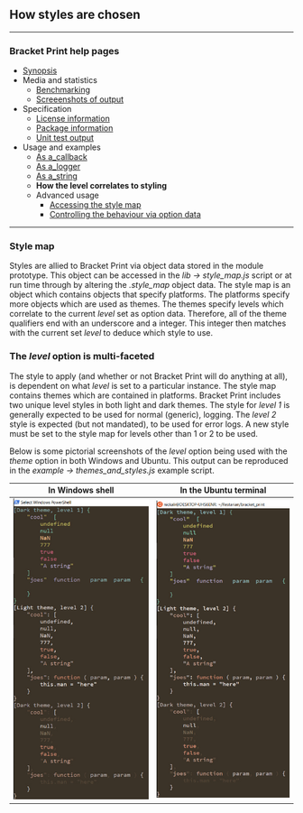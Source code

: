 ## How styles are chosen
---
### Bracket Print help pages
* [Synopsis](https://github.com/restarian/bracket_print/blob/master/docs/synopsis.md)
* Media and statistics
  * [Benchmarking](https://github.com/restarian/bracket_print/blob/master/docs/media_and_statistics/benchmarking.md)
  * [Screeenshots of output](https://github.com/restarian/bracket_print/blob/master/docs/media_and_statistics/screeenshots_of_output.md)
* Specification
  * [License information](https://github.com/restarian/bracket_print/blob/master/docs/specification/license_information.md)
  * [Package information](https://github.com/restarian/bracket_print/blob/master/docs/specification/package_information.md)
  * [Unit test output](https://github.com/restarian/bracket_print/blob/master/docs/specification/unit_test_output.md)
* Usage and examples
  * [As a_callback](https://github.com/restarian/bracket_print/blob/master/docs/usage_and_examples/as_a_callback.md)
  * [As a_logger](https://github.com/restarian/bracket_print/blob/master/docs/usage_and_examples/as_a_logger.md)
  * [As a_string](https://github.com/restarian/bracket_print/blob/master/docs/usage_and_examples/as_a_string.md)
  * **How the level correlates to styling**
  * Advanced usage
    * [Accessing the style map](https://github.com/restarian/bracket_print/blob/master/docs/usage_and_examples/advanced_usage/accessing_the_style_map.md)
    * [Controlling the behaviour via option data](https://github.com/restarian/bracket_print/blob/master/docs/usage_and_examples/advanced_usage/controlling_the_behaviour_via_option_data.md)

---

### Style map
Styles are allied to Bracket Print via object data stored in the module prototype. This object can be accessed in the *lib -> style_map.js* script or at run time through by altering the *.style_map* object data. The style map is an object which contains objects that specify platforms. The platforms specify more objects which are used as themes. The themes specify levels which correlate to the current *level* set as option data. Therefore, all of the theme qualifiers end with an underscore and a integer. This integer then matches with the current set *level* to deduce which style to use.

### The *level* option is multi-faceted
The style to apply (and whether or not Bracket Print will do anything at all), is dependent on what *level* is set to a particular instance. The style map contains themes which are contained in platforms. Bracket Print includes two unique level styles in both light and dark themes. The style for *level 1* is generally expected to be used for normal (generic), logging. The *level 2* style is expected (but not mandated), to be used for error logs. A new style must be set to the style map for levels other than 1 or 2 to be used.

Below is some pictorial screenshots of the *level* option being used with the *theme* option in both Windows and Ubuntu. This output can be reproduced in the *example -> themes_and_styles.js* example script.

| In Windows shell | In the Ubuntu terminal |
|:-------------:|:---------------:|
| ![Windows Shell Pic] | ![Ubuntu Terminal Pic] |

[Ubuntu Terminal Pic]: https://github.com/restarian/bracket_print/blob/master/example/image/ubuntu_terminal.jpg
[Windows Shell Pic]: https://github.com/restarian/bracket_print/blob/master/example/image/windows_shell.jpg
